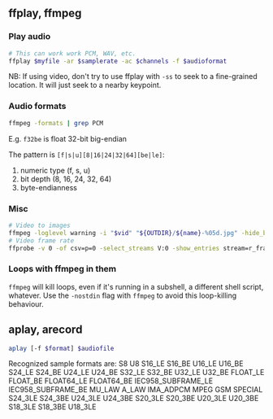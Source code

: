 ## ffplay, ffmpeg

### Play audio
```bash
# This can work work PCM, WAV, etc.
ffplay $myfile -ar $samplerate -ac $channels -f $audioformat
```

NB: If using video, don't try to use ffplay with `-ss` to seek to a fine-grained location. It will just seek to a nearby keypoint.

### Audio formats
```bash
ffmpeg -formats | grep PCM
```

E.g. `f32be` is float 32-bit big-endian

The pattern is `[f|s|u][8|16|24|32|64][be|le]`:
1. numeric type (f, s, u)
2. bit depth (8, 16, 24, 32, 64)
3. byte-endianness

### Misc
```bash
# Video to images
ffmpeg -loglevel warning -i "$vid" "${OUTDIR}/${name}-%05d.jpg" -hide_banner
# Video frame rate
ffprobe -v 0 -of csv=p=0 -select_streams V:0 -show_entries stream=r_frame_rate infile
```

### Loops with ffmpeg in them

`ffmpeg` will kill loops, even if it's running in a subshell, a different shell script, whatever. Use the `-nostdin` flag with `ffmpeg` to avoid this loop-killing behaviour.

## aplay, arecord

```bash
aplay [-f $format] $audiofile
```

Recognized  sample formats are: S8 U8 S16_LE S16_BE U16_LE U16_BE S24_LE S24_BE U24_LE U24_BE S32_LE S32_BE U32_LE U32_BE FLOAT_LE FLOAT_BE FLOAT64_LE FLOAT64_BE IEC958_SUBFRAME_LE IEC958_SUBFRAME_BE MU_LAW A_LAW IMA_ADPCM MPEG GSM SPECIAL S24_3LE S24_3BE U24_3LE U24_3BE S20_3LE S20_3BE  U20_3LE  U20_3BE  S18_3LE  S18_3BE U18_3LE


<!--stackedit_data:
eyJoaXN0b3J5IjpbLTE5NjM2NjE3MTYsNTI3NjgzNTE4LC0yMD
g5MDcyMzIwLC0xNDI4ODU1MzAyXX0=
-->
